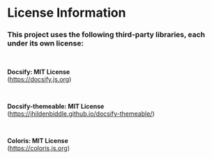 # License Information

### This project uses the following third-party libraries, each under its own license:

<br>

**Docsify: MIT License**  
(https://docsify.js.org)

<br>

**Docsify-themeable: MIT License**  
(https://jhildenbiddle.github.io/docsify-themeable/)

<br>

**Coloris: MIT License**  
(https://coloris.js.org)
